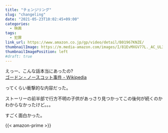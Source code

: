 ```yaml
---
title: "チェンジリング"
slug: "changeling"
date: "2021-05-23T10:02:45+09:00"
categories:
  - 映画
tags:
  - 犯罪
link_url: https://www.amazon.co.jp/gp/video/detail/B01967KNZE/
thumbnailImage: https://m.media-amazon.com/images/I/81EvMXGV77L._AC_UL320_.jpg
thumbnailImagePosition: left
#draft: true
---
```

えっー、こんな話本当にあったの?  
[ゴードン・ノースコット事件 \- Wikipedia](https://ja.wikipedia.org/wiki/%E3%82%B4%E3%83%BC%E3%83%89%E3%83%B3%E3%83%BB%E3%83%8E%E3%83%BC%E3%82%B9%E3%82%B3%E3%83%83%E3%83%88%E4%BA%8B%E4%BB%B6)
<!--more-->
ってくらい衝撃的な内容だった。

ストーリーの前半部で行方不明の子供があっさり見つかってこの後何が続くのかわからなかったけど。。。

すごく面白かった。

{{< amazon-prime >}}
